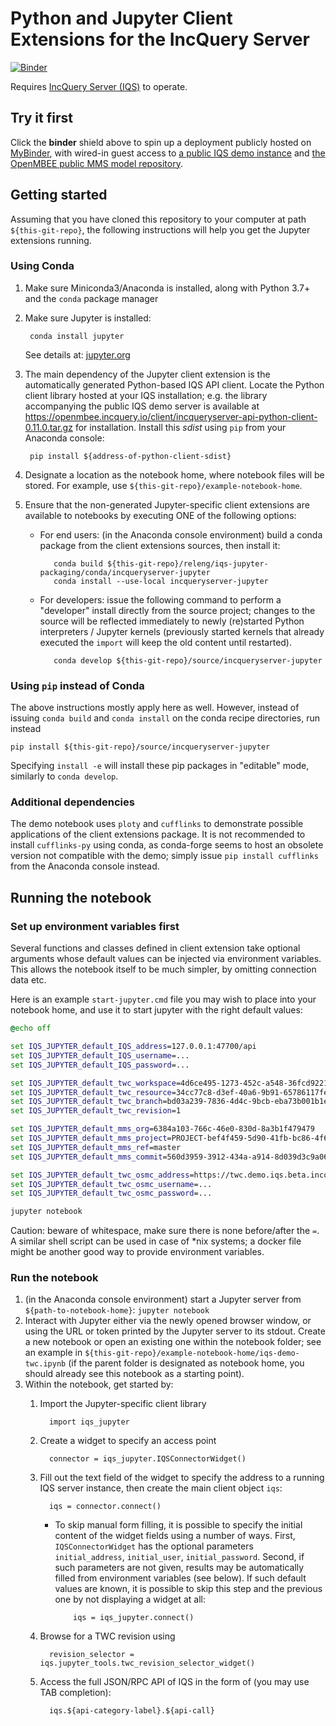 # Python and Jupyter Client Extensions for the IncQuery Server
[![Binder](https://mybinder.org/badge_logo.svg)](https://mybinder.org/v2/gh/IncQueryLabs/incquery-server-jupyter/master?filepath=example-notebook-home%2Fiqs-demo-mms.ipynb)

Requires [IncQuery Server (IQS)](https://incquery.io) to operate.


## Try it first

Click the __binder__ shield above to spin up a deployment publicly hosted on [MyBinder](https://mybinder.org/), with wired-in guest access to [a public IQS demo instance](https://openmbee.incquery.io) and [the OpenMBEE public MMS model repository](https://mms.openmbee.org/).


## Getting started 

Assuming that you have cloned this repository to your computer at path `${this-git-repo}`, the following instructions will help you get the Jupyter extensions running.

### Using Conda 

1. Make sure Miniconda3/Anaconda is installed, along with Python 3.7+ and the `conda` package manager 
1. Make sure Jupyter is installed: 

        conda install jupyter
        
    See details at: [jupyter.org](https://jupyter.org/install)
    
1. The main dependency of the Jupyter client extension is the automatically generated Python-based IQS API client. Locate the Python client library hosted at your IQS installation; e.g. the library accompanying the public IQS demo server is available at https://openmbee.incquery.io/client/incqueryserver-api-python-client-0.11.0.tar.gz for installation. Install this *sdist* using `pip` from your Anaconda console:

        pip install ${address-of-python-client-sdist}

1. Designate a location as the notebook home, where notebook files will be stored. For example, use `${this-git-repo}/example-notebook-home`.
1. Ensure that the non-generated Jupyter-specific client extensions are available to notebooks by executing ONE of the following options: 
   * For end users: (in the Anaconda console environment) build a conda package from the client extensions sources, then install it:

            conda build ${this-git-repo}/releng/iqs-jupyter-packaging/conda/incqueryserver-jupyter
            conda install --use-local incqueryserver-jupyter

   * For developers: issue the following command to perform a "developer" install directly from the source project; changes to the source will be reflected immediately to newly (re)started Python interpreters / Jupyter kernels (previously started kernels that already executed the `import` will keep the old content until restarted).

            conda develop ${this-git-repo}/source/incqueryserver-jupyter

### Using `pip` instead of Conda

The above instructions mostly apply here as well. However, instead of issuing `conda build` and `conda install` on the conda recipe directories, run instead 

    pip install ${this-git-repo}/source/incqueryserver-jupyter

Specifying `install -e` will install these pip packages in "editable" mode, similarly to `conda develop`.

### Additional dependencies

The demo notebook uses `ploty` and `cufflinks` to demonstrate possible applications of the client extensions package. It is not recommended to install `cufflinks-py` using conda, as conda-forge seems to host an obsolete version not compatible with the demo; simply issue `pip install cufflinks` from the Anaconda console instead. 

## Running the notebook

### Set up environment variables first
  
Several functions and classes defined in client extension take optional arguments whose default values can be injected via environment variables. This allows the notebook itself to be much simpler, by omitting connection data etc. 

Here is an example `start-jupyter.cmd` file you may wish to place into your notebook home, and use it to start jupyter with the right default values: 

```cmd
@echo off

set IQS_JUPYTER_default_IQS_address=127.0.0.1:47700/api
set IQS_JUPYTER_default_IQS_username=...
set IQS_JUPYTER_default_IQS_password=...

set IQS_JUPYTER_default_twc_workspace=4d6ce495-1273-452c-a548-36fcd922184e
set IQS_JUPYTER_default_twc_resource=34cc77c8-d3ef-40a6-9b91-65786117fe67
set IQS_JUPYTER_default_twc_branch=bd03a239-7836-4d4c-9bcb-eba73b001b1e
set IQS_JUPYTER_default_twc_revision=1

set IQS_JUPYTER_default_mms_org=6384a103-766c-46e0-830d-8a3b1f479479
set IQS_JUPYTER_default_mms_project=PROJECT-bef4f459-5d90-41fb-bc86-4f6d4ebd2dfd
set IQS_JUPYTER_default_mms_ref=master
set IQS_JUPYTER_default_mms_commit=560d3959-3912-434a-a914-8d039d3c9a06

set IQS_JUPYTER_default_twc_osmc_address=https://twc.demo.iqs.beta.incquerylabs.com:8111/osmc
set IQS_JUPYTER_default_twc_osmc_username=...
set IQS_JUPYTER_default_twc_osmc_password=...

jupyter notebook
```
  
Caution: beware of whitespace, make sure there is none before/after the `=`.
A similar shell script can be used in case of *nix systems; a docker file might be another good way to provide environment variables. 

### Run the notebook

1. (in the Anaconda console environment) start a Jupyter server from `${path-to-notebook-home}`: 
```jupyter notebook```
1. Interact with Jupyter either via the newly opened browser window, or using the URL or token printed by the Jupyter server to its stdout. Create a new notebook or open an existing one within the notebook folder; see an example in `${this-git-repo}/example-notebook-home/iqs-demo-twc.ipynb` (if the parent folder is designated as notebook home, you should already see this notebook as a starting point).
1. Within the notebook, get started by:
   1. Import the Jupyter-specific client library

            import iqs_jupyter

   1. Create a widget to specify an access point

            connector = iqs_jupyter.IQSConnectorWidget()

   1. Fill out the text field of the widget to specify the address to a running IQS server instance, then create the main client object `iqs`:

            iqs = connector.connect()
   
      * To skip manual form filling, it is possible to specify the initial content of the widget fields using a number of ways. First, `IQSConnectorWidget` has the optional parameters `initial_address`, `initial_user`, `initial_password`. Second, if such parameters are not given, results may be automatically filled from environment variables (see below). If such default values are known, it is possible to skip this step and the previous one by not displaying a widget at all:
      
                iqs = iqs_jupyter.connect()
       
   1. Browse for a TWC revision using 
   
            revision_selector = iqs.jupyter_tools.twc_revision_selector_widget()
   
   1. Access the full JSON/RPC API of IQS in the form of (you may use TAB completion):
   
            iqs.${api-category-label}.${api-call}
